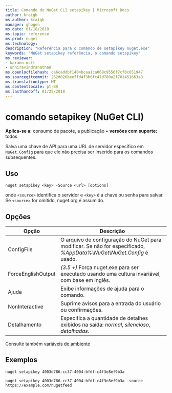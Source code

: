 ```yaml
---
title: Comando do NuGet CLI setapikey | Microsoft Docs
author: kraigb
ms.author: kraigb
manager: ghogen
ms.date: 01/18/2018
ms.topic: reference
ms.prod: nuget
ms.technology: 
description: "Referência para o comando de setapikey nuget.exe"
keywords: "NuGet setapikey referência, o comando setapikey"
ms.reviewer:
- karann-msft
- unniravindranathan
ms.openlocfilehash: ca6caddbf1404bcaa1ca068c9556f7cf0c651947
ms.sourcegitcommit: 262d026beeffd4f3b6fc47d780a2f701451663a8
ms.translationtype: MT
ms.contentlocale: pt-BR
ms.lasthandoff: 01/25/2018
---
```

# <a name="setapikey-command-nuget-cli"></a>comando setapikey (NuGet CLI)

**Aplica-se a:** consumo de pacote, a publicação &bullet; **versões com suporte:** todos

Salva uma chave de API para uma URL de servidor específico em `NuGet.Config` para que ele não precisa ser inserido para os comandos subsequentes.

## <a name="usage"></a>Uso

```cli
nuget setapikey <key> -Source <url> [options]
```

onde `<source>` identifica o servidor e `<key>` é a chave ou senha para salvar. Se `<source>` for omitido, nuget.org é assumido.

## <a name="options"></a>Opções

| Opção | Descrição |
| --- | --- |
| ConfigFile | O arquivo de configuração do NuGet para modificar. Se não for especificado, *%AppData%\NuGet\NuGet.Config* é usado. |
| ForceEnglishOutput | *(3.5 +)*  Força nuget.exe para ser executado usando uma cultura invariável, com base em inglês. |
| Ajuda | Exibe informações de ajuda para o comando. |
| NonInteractive | Suprime avisos para a entrada do usuário ou confirmações. |
| Detalhamento | Especifica a quantidade de detalhes exibidos na saída: *normal*, *silencioso*, *detalhadas*. |

Consulte também [variáveis de ambiente](cli-ref-environment-variables.md)

## <a name="examples"></a>Exemplos

```cli
nuget setapikey 4003d786-cc37-4004-bfdf-c4f3e8ef9b3a

nuget setapikey 4003d786-cc37-4004-bfdf-c4f3e8ef9b3a -source https://example.com/nugetfeed
```
